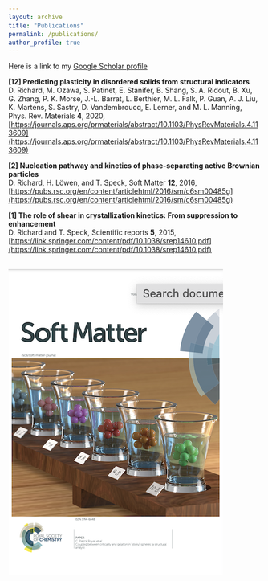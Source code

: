 ```yaml
---
layout: archive
title: "Publications"
permalink: /publications/
author_profile: true
---
```


Here is a link to my [Google Scholar profile](https://scholar.google.com/citations?user=jEhfz8kAAAAJ&hl=fr&oi=ao)


__[12] Predicting plasticity in disordered solids from structural indicators__  
D. Richard, M. Ozawa, S. Patinet, E. Stanifer, B. Shang, S. A. Ridout, B. Xu, G. Zhang, P. K. Morse, J.-L. Barrat, L. Berthier, M. L. Falk, P. Guan, A. J. Liu, K. Martens, S. Sastry, D. Vandembroucq, E. Lerner, and M. L. Manning,
Phys. Rev. Materials __4__, 2020, [https://journals.aps.org/prmaterials/abstract/10.1103/PhysRevMaterials.4.113609](https://journals.aps.org/prmaterials/abstract/10.1103/PhysRevMaterials.4.113609) 

__[2] Nucleation pathway and kinetics of phase-separating active Brownian particles__  
D. Richard, H. Löwen, and T. Speck,
Soft Matter __12__, 2016, [https://pubs.rsc.org/en/content/articlehtml/2016/sm/c6sm00485g](https://pubs.rsc.org/en/content/articlehtml/2016/sm/c6sm00485g)  

__[1] The role of shear in crystallization kinetics: From suppression to enhancement__  
D. Richard and T. Speck,
Scientific reports __5__, 2015, [https://link.springer.com/content/pdf/10.1038/srep14610.pdf](https://link.springer.com/content/pdf/10.1038/srep14610.pdf)  


<br/><img src='/images/cover_soft_matter_gel.png'>
